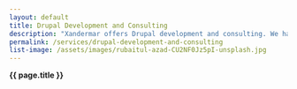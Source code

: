 ```yaml
---
layout: default
title: Drupal Development and Consulting
description: "Xandermar offers Drupal development and consulting. We have very strong backend, as well as frontend, skills and ability for Drupal 7 through Drupal 10 enterprise projects with experience of more than 20 years."
permalink: /services/drupal-development-and-consulting
list-image: /assets/images/rubaitul-azad-CU2NF0Jz5pI-unsplash.jpg
---
```


**{{ page.title }}**